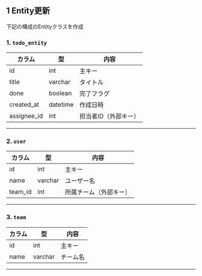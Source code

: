 ## 1 Entity更新

下記の構成のEntityクラスを作成
### 1. `todo_entity`
| カラム | 型 | 内容 |
|--------|----|------|
| id     | int | 主キー |
| title  | varchar | タイトル |
| done   | boolean | 完了フラグ |
| created_at | datetime | 作成日時 |
| assignee_id | int | 担当者ID（外部キー） |

---

### 2. `user`
| カラム | 型 | 内容 |
|--------|----|------|
| id     | int | 主キー |
| name   | varchar | ユーザー名 |
| team_id| int | 所属チーム（外部キー） |

---

### 3. `team`
| カラム | 型 | 内容 |
|--------|----|------|
| id     | int | 主キー |
| name   | varchar | チーム名 |

---





